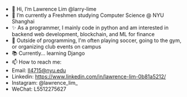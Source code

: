 - 👋 Hi, I’m Lawrence Lim @larry-lime
- 🌱 I’m currently a Freshmen studying Computer Science @ NYU Shanghai
- ✨ As a programmer, I mainly code in python and am interested in backend web development, blockchain, and ML for finance
- 🎉 Outside of programming, I'm often playing soccer, going to the gym, or organizing club events on campus 
- 📚 Currently... learning Django
- 📫 How to reach me:
- Email: ll4715@nyu.edu
- Linkedin: https://www.linkedin.com/in/lawrence-lim-0b81a5212/
- Instagram: @lawrence_lim_
- WeChat: L5512275627

<!---
larry-lime/larry-lime is a ✨ special ✨ repository because its `README.md` (this file) appears on your GitHub profile.
You can click the Preview link to take a look at your changes.
--->
